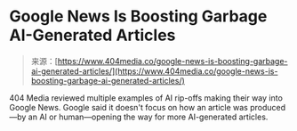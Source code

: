 <!--yml
category: 未分类
date: 2024-05-27 14:53:58
-->

# Google News Is Boosting Garbage AI-Generated Articles

> 来源：[https://www.404media.co/google-news-is-boosting-garbage-ai-generated-articles/](https://www.404media.co/google-news-is-boosting-garbage-ai-generated-articles/)

404 Media reviewed multiple examples of AI rip-offs making their way into Google News. Google said it doesn't focus on how an article was produced—by an AI or human—opening the way for more AI-generated articles.